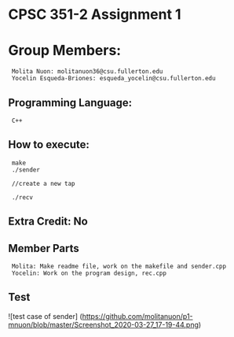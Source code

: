 # CPSC 351-2 Assignment 1 

# Group Members: 
     Molita Nuon: molitanuon36@csu.fullerton.edu
     Yocelin Esqueda-Briones: esqueda_yocelin@csu.fullerton.edu

## Programming Language: 
     C++

## How to execute: 
     make 
     ./sender
     
     //create a new tap 
     
     ./recv
     
## Extra Credit: No

## Member Parts
     Molita: Make readme file, work on the makefile and sender.cpp
     Yocelin: Work on the program design, rec.cpp

## Test 
![test case of sender] (https://github.com/molitanuon/p1-mnuon/blob/master/Screenshot_2020-03-27_17-19-44.png)
